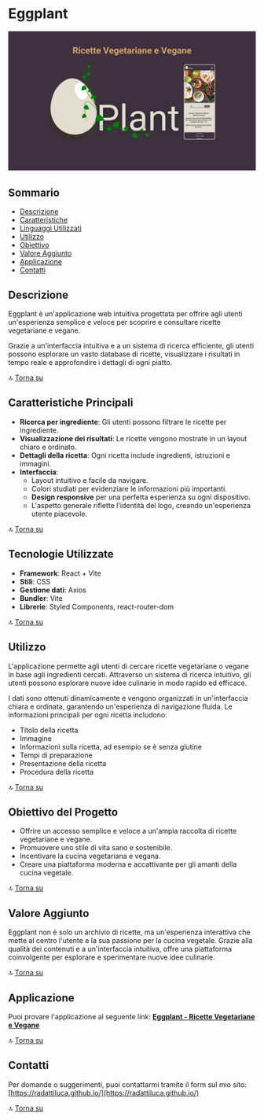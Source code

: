 # Eggplant

![Senzanome](https://raw.githubusercontent.com/radattiluca/recipe-veg-research-project/refs/heads/main/src/assets/image/Image-OG.png)

## Sommario

- [Descrizione](#descrizione)
- [Caratteristiche](#caratteristiche-principali)
- [Linguaggi Utilizzati](#tecnologie-utilizzate)
- [Utilizzo](#utilizzo)
- [Obiettivo](#obiettivo-del-progetto)
- [Valore Aggiunto](#valore-aggiunto)
- [Applicazione](#applicazione)
- [Contatti](#contatti)

## Descrizione

Eggplant è un'applicazione web intuitiva progettata per offrire agli utenti un'esperienza semplice e veloce per scoprire e consultare ricette vegetariane e vegane.

Grazie a un'interfaccia intuitiva e a un sistema di ricerca efficiente, gli utenti possono esplorare un vasto database di ricette, visualizzare i risultati in tempo reale e approfondire i dettagli di ogni piatto.

🔝 [Torna su](#sommario)

## Caratteristiche Principali

- **Ricerca per ingrediente**: Gli utenti possono filtrare le ricette per ingrediente.
- **Visualizzazione dei risultati**: Le ricette vengono mostrate in un layout chiaro e ordinato.
- **Dettagli della ricetta**: Ogni ricetta include ingredienti, istruzioni e immagini.
- **Interfaccia**:
  - Layout intuitivo e facile da navigare.
  - Colori studiati per evidenziare le informazioni più importanti.
  - **Design responsive** per una perfetta esperienza su ogni dispositivo.
  - L'aspetto generale riflette l'identità del logo, creando un'esperienza utente piacevole.

🔝 [Torna su](#sommario)

## Tecnologie Utilizzate

- **Framework**: React + Vite
- **Stili**: CSS
- **Gestione dati**: Axios
- **Bundler**: Vite
- **Librerie**: Styled Components, react-router-dom

🔝 [Torna su](#sommario)

## Utilizzo

L'applicazione permette agli utenti di cercare ricette vegetariane o vegane in base agli ingredienti cercati. Attraverso un sistema di ricerca intuitivo, gli utenti possono esplorare nuove idee culinarie in modo rapido ed efficace.

I dati sono ottenuti dinamicamente e vengono organizzati in un'interfaccia chiara e ordinata, garantendo un'esperienza di navigazione fluida. Le informazioni principali per ogni ricetta includono:

- Titolo della ricetta
- Immagine
- Informazioni sulla ricetta, ad esempio se è senza glutine
- Tempi di preparazione
- Presentazione della ricetta
- Procedura della ricetta

🔝 [Torna su](#sommario)

## Obiettivo del Progetto

- Offrire un accesso semplice e veloce a un'ampia raccolta di ricette vegetariane e vegane.
- Promuovere uno stile di vita sano e sostenibile.
- Incentivare la cucina vegetariana e vegana.
- Creare una piattaforma moderna e accattivante per gli amanti della cucina vegetale.

🔝 [Torna su](#sommario)

## Valore Aggiunto

Eggplant non è solo un archivio di ricette, ma un'esperienza interattiva che mette al centro l'utente e la sua passione per la cucina vegetale. Grazie alla qualità dei contenuti e a un'interfaccia intuitiva, offre una piattaforma coinvolgente per esplorare e sperimentare nuove idee culinarie.

🔝 [Torna su](#sommario)

## Applicazione

Puoi provare l'applicazione al seguente link:
[**Eggplant - Ricette Vegetariane e Vegane**](https://eggplant-veg-recipes.netlify.app/)

🔝 [Torna su](#sommario)

## Contatti

Per domande o suggerimenti, puoi contattarmi tramite il form sul mio sito: [https://radattiluca.github.io/](https://radattiluca.github.io/)

🔝 [Torna su](#sommario)
